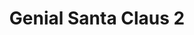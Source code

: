 ---
layout: showcase
title: "Genial Santa Claus 2"
flash: http://www.kongregate.com/games/Netforza/genial-santa-claus-2-the-christmas-cards
android: https://play.google.com/store/apps/details?id=com.netforza.GenialSantaClaus2
ios: https://itunes.apple.com/app/genial-santa-claus-2-christmas/id1064711553?mt=8
website: http://netforza.com/play/genial-santa-claus-2/
---